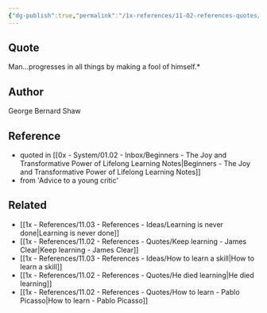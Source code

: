 ```yaml
---
{"dg-publish":true,"permalink":"/1x-references/11-02-references-quotes/man-progresses-in-all-things-by-making-a-fool-of-himself/","title":"structure note","dgShowBacklinks":false}
---
```



## Quote
Man…progresses in all things by making a fool of himself.*

## Author
George Bernard Shaw

## Reference
- quoted in [[0x - System/01.02 - Inbox/Beginners - The Joy and Transformative Power of Lifelong Learning Notes\|Beginners - The Joy and Transformative Power of Lifelong Learning Notes]]
- from 'Advice to a young critic'

## Related
- [[1x - References/11.03 - References - Ideas/Learning is never done\|Learning is never done]]
- [[1x - References/11.02 - References - Quotes/Keep learning - James Clear\|Keep learning - James Clear]]
- [[1x - References/11.03 - References - Ideas/How to learn a skill\|How to learn a skill]]
- [[1x - References/11.02 - References - Quotes/He died learning\|He died learning]]
- [[1x - References/11.02 - References - Quotes/How to learn - Pablo Picasso\|How to learn - Pablo Picasso]]
